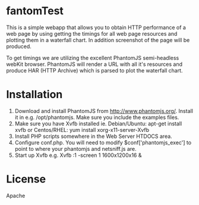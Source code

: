 fantomTest
==========

This is a simple webapp that allows you to obtain HTTP performance of a web 
page by using getting the timings for all web page resources and plotting them
in a waterfall chart. In addition screenshot of the page will be produced.

To get timings we are utilizing the excellent PhantomJS semi-headless webKit
browser. PhantomJS will render a URL with all it's resources and produce HAR
(HTTP Archive) which is parsed to plot the waterfall chart.

Installation
============

1. Download and install PhantomJS from http://www.phantomjs.org/. Install it
 in e.g. /opt/phantomjs. Make sure you include the examples files.
2. Make sure you have Xvfb installed ie.
   Debian/Ubuntu: apt-get install xvfb
   or
  Centos/RHEL: yum install xorg-x11-server-Xvfb
3. Install PHP scripts somewhere in the Web Server HTDOCS area. 
4. Configure conf.php. You will need to modify
  $conf['phantomjs_exec']
to point to where your phantomjs and netsniff.js are. 
5. Start up Xvfb e.g.
   Xvfb :1 -screen 1 1600x1200x16 &



License
=======
Apache
